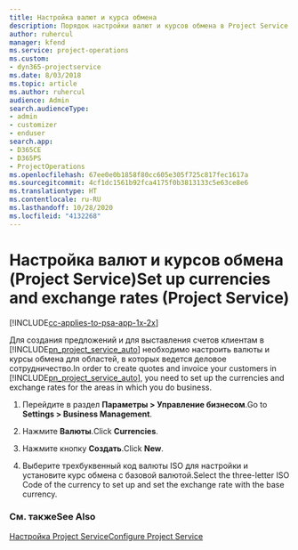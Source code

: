 ```yaml
---
title: Настройка валют и курса обмена
description: Порядок настройки валют и курсов обмена в Project Service
author: ruhercul
manager: kfend
ms.service: project-operations
ms.custom:
- dyn365-projectservice
ms.date: 8/03/2018
ms.topic: article
ms.author: ruhercul
audience: Admin
search.audienceType:
- admin
- customizer
- enduser
search.app:
- D365CE
- D365PS
- ProjectOperations
ms.openlocfilehash: 67ee0e0b1858f80cc605e305f725c817fec1617a
ms.sourcegitcommit: 4cf1dc1561b92fca4175f0b3813133c5e63ce8e6
ms.translationtype: HT
ms.contentlocale: ru-RU
ms.lasthandoff: 10/28/2020
ms.locfileid: "4132268"
---
```

# <a name="set-up-currencies-and-exchange-rates-project-service"></a><span data-ttu-id="4ed85-103">Настройка валют и курсов обмена (Project Service)</span><span class="sxs-lookup"><span data-stu-id="4ed85-103">Set up currencies and exchange rates (Project Service)</span></span>

[!INCLUDE[cc-applies-to-psa-app-1x-2x](../includes/cc-applies-to-psa-app-1x-2x.md)]

<span data-ttu-id="4ed85-104">Для создания предложений и для выставления счетов клиентам в [!INCLUDE[pn_project_service_auto](../includes/pn-project-service-auto.md)] необходимо настроить валюты и курсы обмена для областей, в которых ведется деловое сотрудничество.</span><span class="sxs-lookup"><span data-stu-id="4ed85-104">In order to create quotes and invoice your customers in [!INCLUDE[pn_project_service_auto](../includes/pn-project-service-auto.md)], you need to set up the currencies and exchange rates for the areas in which you do business.</span></span>  
  
1.  <span data-ttu-id="4ed85-105">Перейдите в раздел **Параметры > Управление бизнесом**.</span><span class="sxs-lookup"><span data-stu-id="4ed85-105">Go to **Settings > Business Management**.</span></span>  
  
2.  <span data-ttu-id="4ed85-106">Нажмите **Валюты**.</span><span class="sxs-lookup"><span data-stu-id="4ed85-106">Click **Currencies**.</span></span>  
  
3.  <span data-ttu-id="4ed85-107">Нажмите кнопку **Создать**.</span><span class="sxs-lookup"><span data-stu-id="4ed85-107">Click **New**.</span></span>  
  
4.  <span data-ttu-id="4ed85-108">Выберите трехбуквенный код валюты ISO для настройки и установите курс обмена с базовой валютой.</span><span class="sxs-lookup"><span data-stu-id="4ed85-108">Select the three-letter ISO Code of the currency to set up and set the exchange rate with the base currency.</span></span>  
  
### <a name="see-also"></a><span data-ttu-id="4ed85-109">См. также</span><span class="sxs-lookup"><span data-stu-id="4ed85-109">See Also</span></span>  
 [<span data-ttu-id="4ed85-110">Настройка Project Service</span><span class="sxs-lookup"><span data-stu-id="4ed85-110">Configure Project Service</span></span>](../psa/configure.md)
